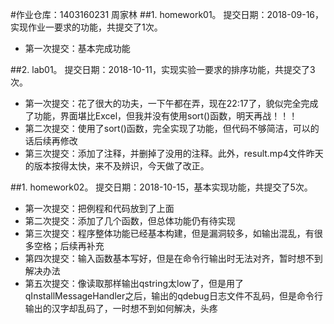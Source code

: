 #作业仓库：1403160231	周家林
##1. homework01。 提交日期：2018-09-16，实现作业一要求的功能，共提交了1次。
- 第一次提交：基本完成功能


##2. lab01。 提交日期：2018-10-11，实现实验一要求的排序功能，共提交了3次。
- 第一次提交：花了很大的功夫，一下午都在弄，现在22:17了，貌似完全完成了功能，界面堪比Excel，但我并没有使用sort()函数，明天再战！！！
- 第二次提交：使用了sort()函数，完全实现了功能，但代码不够简洁，可以的话后续再修改
- 第三次提交：添加了注释，并删掉了没用的注释。此外，result.mp4文件昨天的版本按得太快，来不及辨识，今天做了改正。

##1. homework02。 提交日期：2018-10-15，基本实现功能，共提交了5次。
- 第一次提交：把例程和代码放到了上面
- 第二次提交：添加了几个函数，但总体功能仍有待实现
- 第三次提交：程序整体功能已经基本构建，但是漏洞较多，如输出混乱，有很多空格；后续再补充
- 第四次提交：输入函数基本写好，但是在命令行输出时无法对齐，暂时想不到解决办法
- 第五次提交：像读取那样输出qstring太low了，但是用了qInstallMessageHandler之后，输出的qdebug日志文件不乱码，但是命令行输出的汉字却乱码了，一时想不到如何解决，头疼
